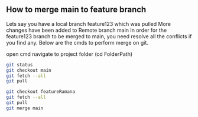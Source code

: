 ## How to merge main to feature branch

Lets say you have a local branch feature123 which was pulled
More changes have been added to Remote branch main
In order for the feature123 branch to be merged to main,
you need resolve all the conflicts if you find any.
Below are the cmds to perform merge on git.

open cmd 
navigate to project folder (cd FolderPath)
```bash
git status
git checkout main
git fetch --all
git pull
```
```bash
git checkout featureRamana
git fetch --all
git pull
git merge main
```
